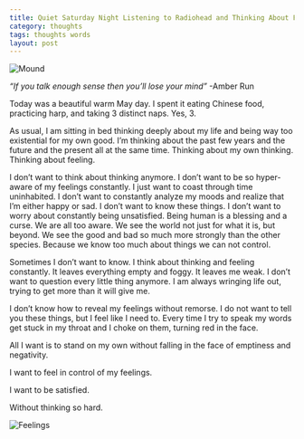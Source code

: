 ```yaml
---
title: Quiet Saturday Night Listening to Radiohead and Thinking About Feeling
category: thoughts
tags: thoughts words
layout: post
---
```


![Mound](https://baileycmiller.github.io/blog/assets/mound.jpg)

_“If you talk enough sense then you’ll lose your mind”_
-Amber Run

Today was a beautiful warm May day. I spent it eating Chinese food, practicing harp, and taking 3 distinct naps. Yes, 3.

As usual, I am sitting in bed thinking deeply about my life and being way too existential for my own good. I’m thinking about the past few years and the future and the present all at the same time. Thinking about my own thinking. Thinking about feeling.

I don’t want to think about thinking anymore. I don’t want to be so hyper-aware of my feelings constantly. I just want to coast through time uninhabited. I don’t want to constantly analyze my moods and realize that I’m either happy or sad. I don’t want to know these things. I don’t want to worry about constantly being unsatisfied. Being human is a blessing and a curse. We are all too aware. We see the world not just for what it is, but beyond. We see the good and bad so much more strongly than the other species. Because we know too much about things we can not control.

Sometimes I don’t want to know. I think about thinking and feeling constantly. It leaves everything empty and foggy. It leaves me weak. I don’t want to question every little thing anymore. I am always wringing life out, trying to get more than it will give me.

I don’t know how to reveal my feelings without remorse. I do not want to tell you these things, but I feel like I need to. Every time I try to speak my words get stuck in my throat and I choke on them, turning red in the face.

All I want is to stand on my own without falling in the face of emptiness and negativity.

I want to feel in control of my feelings.

I want to be satisfied.

Without thinking so hard.

![Feelings](https://baileycmiller.github.io/blog/assets/Empty_4.jpg)
